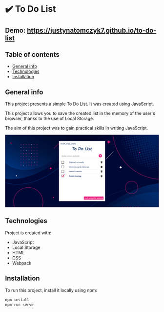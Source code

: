 # ✔️ To Do List

## Demo: https://justynatomczyk7.github.io/to-do-list

## Table of contents

- [General info](#general-info)
- [Technologies](#technologies)
- [Installation](#installation)

## General info

This project presents a simple To Do List. It was created using JavaScript.

This project allows you to save the created list in the memory of the user's browser, thanks to the use of Local Storage.

The aim of this project was to gain practical skills in writing JavaScript.

![To Do List Image](/src/img/to-do-list-img.png)

## Technologies

Project is created with:

- JavaScript
- Local Storage
- HTML
- CSS
- Webpack

## Installation

To run this project, install it locally using npm:

```
npm install
npm run serve
```
